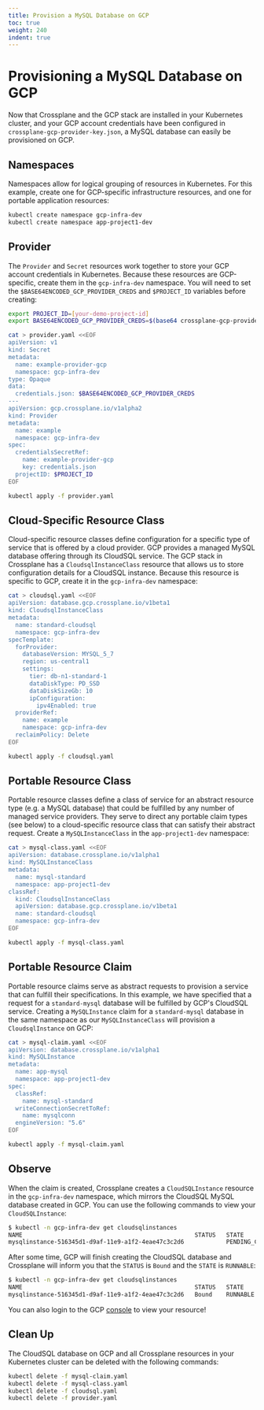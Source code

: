 ```yaml
---
title: Provision a MySQL Database on GCP
toc: true
weight: 240
indent: true
---
```

# Provisioning a MySQL Database on GCP

Now that Crossplane and the GCP stack are installed in your Kubernetes cluster,
and your GCP account credentials have been configured in
`crossplane-gcp-provider-key.json`, a MySQL database can easily be provisioned
on GCP.

## Namespaces

Namespaces allow for logical grouping of resources in Kubernetes. For this
example, create one for GCP-specific infrastructure resources, and one for
portable application resources:

```bash
kubectl create namespace gcp-infra-dev
kubectl create namespace app-project1-dev
```

## Provider

The `Provider` and `Secret` resources work together to store your GCP account
credentials in Kubernetes. Because these resources are GCP-specific, create them
in the `gcp-infra-dev` namespace. You will need to set the
`$BASE64ENCODED_GCP_PROVIDER_CREDS` and `$PROJECT_ID` variables before creating:

```bash
export PROJECT_ID=[your-demo-project-id]
export BASE64ENCODED_GCP_PROVIDER_CREDS=$(base64 crossplane-gcp-provider-key.json | tr -d "\n")
```

```bash
cat > provider.yaml <<EOF
apiVersion: v1
kind: Secret
metadata:
  name: example-provider-gcp
  namespace: gcp-infra-dev
type: Opaque
data:
  credentials.json: $BASE64ENCODED_GCP_PROVIDER_CREDS
---
apiVersion: gcp.crossplane.io/v1alpha2
kind: Provider
metadata:
  name: example
  namespace: gcp-infra-dev
spec:
  credentialsSecretRef:
    name: example-provider-gcp
    key: credentials.json
  projectID: $PROJECT_ID
EOF

kubectl apply -f provider.yaml
```

## Cloud-Specific Resource Class

Cloud-specific resource classes define configuration for a specific type of
service that is offered by a cloud provider. GCP provides a managed MySQL
database offering through its CloudSQL service. The GCP stack in Crossplane has
a `CloudsqlInstanceClass` resource that allows us to store configuration details
for a CloudSQL instance. Because this resource is specific to GCP, create it in
the `gcp-infra-dev` namespace:

```bash
cat > cloudsql.yaml <<EOF
apiVersion: database.gcp.crossplane.io/v1beta1
kind: CloudsqlInstanceClass
metadata:
  name: standard-cloudsql
  namespace: gcp-infra-dev
specTemplate:
  forProvider:
    databaseVersion: MYSQL_5_7
    region: us-central1
    settings:
      tier: db-n1-standard-1
      dataDiskType: PD_SSD
      dataDiskSizeGb: 10
      ipConfiguration:
        ipv4Enabled: true
  providerRef:
    name: example
    namespace: gcp-infra-dev
  reclaimPolicy: Delete
EOF

kubectl apply -f cloudsql.yaml
```

## Portable Resource Class

Portable resource classes define a class of service for an abstract resource
type (e.g. a MySQL database) that could be fulfilled by any number of managed
service providers. They serve to direct any portable claim types (see below) to
a cloud-specific resource class that can satisfy their abstract request. Create
a `MySQLInstanceClass` in the `app-project1-dev` namespace:

```bash
cat > mysql-class.yaml <<EOF
apiVersion: database.crossplane.io/v1alpha1
kind: MySQLInstanceClass
metadata:
  name: mysql-standard
  namespace: app-project1-dev
classRef:
  kind: CloudsqlInstanceClass
  apiVersion: database.gcp.crossplane.io/v1beta1
  name: standard-cloudsql
  namespace: gcp-infra-dev
EOF

kubectl apply -f mysql-class.yaml
```

## Portable Resource Claim

Portable resource claims serve as abstract requests to provision a service that
can fulfill their specifications. In this example, we have specified that a
request for a `standard-mysql` database will be fulfilled by GCP's CloudSQL
service. Creating a `MySQLInstance` claim for a `standard-mysql` database in the
same namespace as our `MySQLInstanceClass` will provision a `CloudsqlInstance`
on GCP:

```bash
cat > mysql-claim.yaml <<EOF
apiVersion: database.crossplane.io/v1alpha1
kind: MySQLInstance
metadata:
  name: app-mysql
  namespace: app-project1-dev
spec:
  classRef:
    name: mysql-standard
  writeConnectionSecretToRef:
    name: mysqlconn
  engineVersion: "5.6"
EOF

kubectl apply -f mysql-claim.yaml
```

## Observe

When the claim is created, Crossplane creates a `CloudSQLInstance` resource in
the `gcp-infra-dev` namespace, which mirrors the CloudSQL MySQL database created
in GCP. You can use the following commands to view your `CloudSQLInstance`:

```bash
$ kubectl -n gcp-infra-dev get cloudsqlinstances
NAME                                                 STATUS   STATE            CLASS               VERSION     AGE
mysqlinstance-516345d1-d9af-11e9-a1f2-4eae47c3c2d6            PENDING_CREATE   standard-cloudsql   MYSQL_5_6   3m
```

After some time, GCP will finish creating the CloudSQL database and Crossplane
will inform you that the `STATUS` is `Bound` and the `STATE` is `RUNNABLE`:

```bash
$ kubectl -n gcp-infra-dev get cloudsqlinstances
NAME                                                 STATUS   STATE      CLASS               VERSION     AGE
mysqlinstance-516345d1-d9af-11e9-a1f2-4eae47c3c2d6   Bound    RUNNABLE   standard-cloudsql   MYSQL_5_6   5m
```

You can also login to the GCP [console] to view your resource!

## Clean Up

The CloudSQL database on GCP and all Crossplane resources in your Kubernetes
cluster can be deleted with the following commands:

```bash
kubectl delete -f mysql-claim.yaml
kubectl delete -f mysql-class.yaml
kubectl delete -f cloudsql.yaml
kubectl delete -f provider.yaml
```

<!-- Named Links -->


[console]: https://console.cloud.google.com
